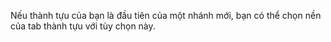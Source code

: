 Nếu thành tựu của bạn là đầu tiên của một nhánh mới, bạn có thể chọn nền của tab thành tựu với tùy chọn này.